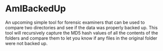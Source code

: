 # AmIBackedUp

An upcoming simple tool for forensic examiners that can be used to compare two directories and see if the data was properly backed up. This tool will recursively capture the MD5 hash values of all the contents of the folders and compare them to let you know if any files in the original folder were not backed up.
